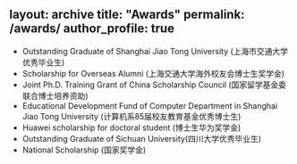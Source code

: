 layout: archive
title: "Awards"
permalink: /awards/
author_profile: true
---

* Outstanding Graduate of Shanghai Jiao Tong University (上海市交通大学优秀毕业生)
* Scholarship for Overseas Alumni (上海交通大学海外校友会博士生奖学金)
* Joint Ph.D. Training Grant of China Scholarship Council (国家留学基金委联合博士培养资助)
* Educational Development Fund of Computer Department in Shanghai Jiao Tong University (计算机系85届校友教育基金优秀博士生)
* Huawei scholarship for doctoral student (博士生华为奖学金)
* Outstanding Graduate of Sichuan University(四川大学优秀毕业生)
* National Scholarship (国家奖学金)

